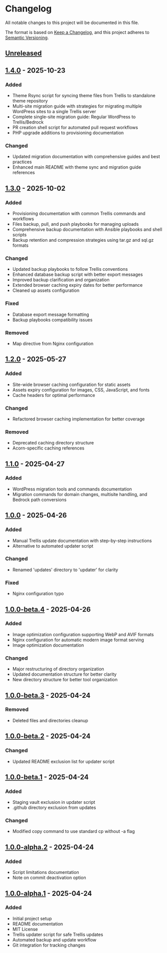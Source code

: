 # Changelog

All notable changes to this project will be documented in this file.

The format is based on [Keep a Changelog](https://keepachangelog.com/en/1.0.0/),
and this project adheres to [Semantic Versioning](https://semver.org/spec/v2.0.0.html).

## [Unreleased]

## [1.4.0] - 2025-10-23

### Added
- Theme Rsync script for syncing theme files from Trellis to standalone theme repository
- Multi-site migration guide with strategies for migrating multiple WordPress sites to a single Trellis server
- Complete single-site migration guide: Regular WordPress to Trellis/Bedrock
- PR creation shell script for automated pull request workflows
- PHP upgrade additions to provisioning documentation

### Changed
- Updated migration documentation with comprehensive guides and best practices
- Enhanced main README with theme sync and migration guide references

## [1.3.0] - 2025-10-02

### Added
- Provisioning documentation with common Trellis commands and workflows
- Files backup, pull, and push playbooks for managing uploads
- Comprehensive backup documentation with Ansible playbooks and shell scripts
- Backup retention and compression strategies using tar.gz and sql.gz formats

### Changed
- Updated backup playbooks to follow Trellis conventions
- Enhanced database backup script with better export messages
- Improved backup clarification and organization
- Extended browser caching expiry dates for better performance
- Cleaned up assets configuration

### Fixed
- Database export message formatting
- Backup playbooks compatibility issues

### Removed
- Map directive from Nginx configuration

## [1.2.0] - 2025-05-27

### Added
- Site-wide browser caching configuration for static assets
- Assets expiry configuration for images, CSS, JavaScript, and fonts
- Cache headers for optimal performance

### Changed
- Refactored browser caching implementation for better coverage

### Removed
- Deprecated caching directory structure
- Acorn-specific caching references

## [1.1.0] - 2025-04-27

### Added
- WordPress migration tools and commands documentation
- Migration commands for domain changes, multisite handling, and Bedrock path conversions

## [1.0.0] - 2025-04-26

### Added
- Manual Trellis update documentation with step-by-step instructions
- Alternative to automated updater script

### Changed
- Renamed 'updates' directory to 'updater' for clarity

### Fixed
- Nginx configuration typo

## [1.0.0-beta.4] - 2025-04-26

### Added
- Image optimization configuration supporting WebP and AVIF formats
- Nginx configuration for automatic modern image format serving
- Image optimization documentation

### Changed
- Major restructuring of directory organization
- Updated documentation structure for better clarity
- New directory structure for better tool organization

## [1.0.0-beta.3] - 2025-04-24

### Removed
- Deleted files and directories cleanup

## [1.0.0-beta.2] - 2025-04-24

### Changed
- Updated README exclusion list for updater script

## [1.0.0-beta.1] - 2025-04-24

### Added
- Staging vault exclusion in updater script
- .github directory exclusion from updates

### Changed
- Modified copy command to use standard cp without -a flag

## [1.0.0-alpha.2] - 2025-04-24

### Added
- Script limitations documentation
- Note on commit deactivation option

## [1.0.0-alpha.1] - 2025-04-24

### Added
- Initial project setup
- README documentation
- MIT License
- Trellis updater script for safe Trellis updates
- Automated backup and update workflow
- Git integration for tracking changes

[Unreleased]: https://github.com/imagewize/trellis-tools/compare/v1.3.0...HEAD
[1.4.0]: https://github.com/imagewize/trellis-tools/compare/v1.3.0...v1.4.0
[1.3.0]: https://github.com/imagewize/trellis-tools/compare/v1.2.0...v1.3.0
[1.2.0]: https://github.com/imagewize/trellis-tools/compare/v1.1.0...v1.2.0
[1.1.0]: https://github.com/imagewize/trellis-tools/compare/v1.0.0...v1.1.0
[1.0.0]: https://github.com/imagewize/trellis-tools/compare/v1.0.0-beta.4...v1.0.0
[1.0.0-beta.4]: https://github.com/imagewize/trellis-tools/compare/v1.0.0-beta.3...v1.0.0-beta.4
[1.0.0-beta.3]: https://github.com/imagewize/trellis-tools/compare/v1.0.0-beta.2...v1.0.0-beta.3
[1.0.0-beta.2]: https://github.com/imagewize/trellis-tools/compare/v1.0.0-beta.1...v1.0.0-beta.2
[1.0.0-beta.1]: https://github.com/imagewize/trellis-tools/compare/v1.0.0-alpha.2...v1.0.0-beta.1
[1.0.0-alpha.2]: https://github.com/imagewize/trellis-tools/compare/v1.0.0-alpha.1...v1.0.0-alpha.2
[1.0.0-alpha.1]: https://github.com/imagewize/trellis-tools/releases/tag/v1.0.0-alpha.1
